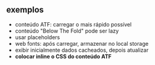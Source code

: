 ## exemplos

- conteúdo ATF: carregar o mais rápido possível
- conteúdo "Below The Fold" pode ser lazy
- usar placeholders
- web fonts: após carregar, armazenar no local storage
- exibir inicialmente dados cacheados, depois atualizar
- **colocar inline o CSS do conteúdo ATF**
